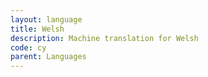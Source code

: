 ```yaml
---
layout: language
title: Welsh
description: Machine translation for Welsh
code: cy
parent: Languages
---
```

